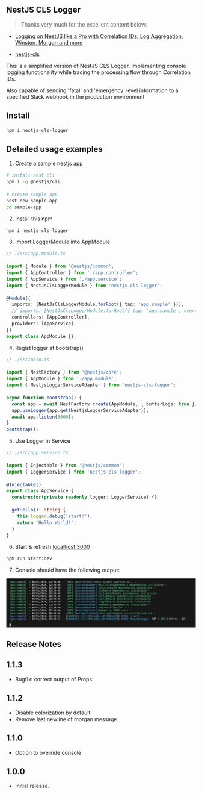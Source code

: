 ## NestJS CLS Logger

> Thanks very much for the excellent content below:

- [Logging on NestJS like a Pro with Correlation IDs, Log Aggregation, Winston, Morgan and more](https://medium.com/@jose-luis-navarro/logging-on-nestjs-like-a-pro-with-correlation-ids-log-aggregation-winston-morgan-and-more-d03e3bb56772)

- [nestjs-cls](https://github.com/Papooch/nestjs-cls)

This is a simplified version of NestJS CLS Logger. Implementing console logging functionality while tracing the processing flow through Correlation IDs.

Also capable of sending 'fatal' and 'emergency' level information to a specified Slack webhook in the production environment

## Install

```bash
npm i nestjs-cls-logger
```

## Detailed usage examples

1. Create a sample nestjs app

```bash
# install nest cli
npm i -g @nestjs/cli

# create sample app
nest new sample-app
cd sample-app
```

2. Install this npm

```bash
npm i nestjs-cls-logger
```

3. Import LoggerModule into AppModule

```ts
// ./src/app.module.ts

import { Module } from '@nestjs/common';
import { AppController } from './app.controller';
import { AppService } from './app.service';
import { NestJsClsLoggerModule } from 'nestjs-cls-logger';

@Module({
  imports: [NestJsClsLoggerModule.forRoot({ tag: 'app.sample' })],
  // imports: [NestJsClsLoggerModule.forRoot({ tag: 'app.sample', overrideConsole: true })]
  controllers: [AppController],
  providers: [AppService],
})
export class AppModule {}
```

4. Regist logger at bootstrap()

```ts
// ./src/main.ts

import { NestFactory } from '@nestjs/core';
import { AppModule } from './app.module';
import { NestjsLoggerServiceAdapter } from 'nestjs-cls-logger';

async function bootstrap() {
  const app = await NestFactory.create(AppModule, { bufferLogs: true });
  app.useLogger(app.get(NestjsLoggerServiceAdapter));
  await app.listen(3000);
}
bootstrap();
```

5. Use Logger in Service

```ts
// ./src/app.service.ts

import { Injectable } from '@nestjs/common';
import { LoggerService } from 'nestjs-cls-logger';

@Injectable()
export class AppService {
  constructor(private readonly logger: LoggerService) {}

  getHello(): string {
    this.logger.debug('start!');
    return 'Hello World!';
  }
}
```

6. Start & refresh [localhost:3000](http://localhost:3000)

```bash
npm run start:dev
```

7. Console should have the following output:

![console](./assets/sample-app-console.png)

## Release Notes

## 1.1.3

- Bugfix: correct output of Props

## 1.1.2

- Disable colorization by default
- Remove last newline of morgan message

## 1.1.0

- Option to override console

## 1.0.0

- Initial release.
